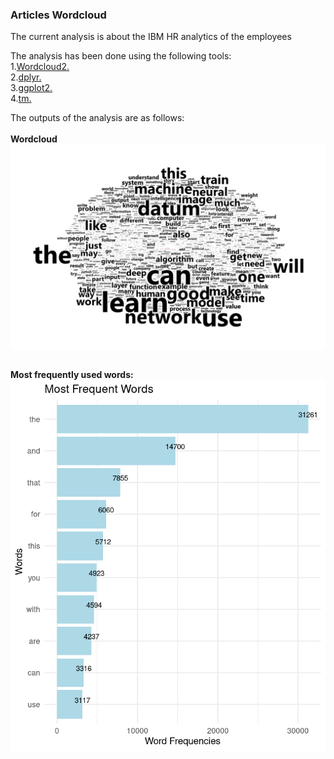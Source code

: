<html>
<head></head>
<body>
<h3>Articles Wordcloud</h3>
<p>The current analysis is about the IBM HR analytics of the employees
</p>
<p> The analysis has been done using the following tools:<br>
    1.<a href="https://cran.r-project.org/web/packages/wordcloud2/vignettes/wordcloud.html">Wordcloud2.</a><br>
    2.<a href="https://dplyr.tidyverse.org/articles/dplyr.html">dplyr.</a><br>
    3.<a href="https://ggplot2.tidyverse.org">ggplot2.</a><br>
    4.<a href="https://cran.r-project.org/web/packages/tm/index.html">tm.</a><br>
    </p>

<div class="images">
<p> The outputs of the analysis are as follows:<br><br>
<strong>Wordcloud</strong><br>
<img src="./assets/Word_cloud.png" align="center"></img><br><br>

<strong>Most frequently used words: </strong><br>
<img src="./assets/Word_frequency_plot.png" alt="center"></img><br><br>


</p>
</div>
</body>
</html>
